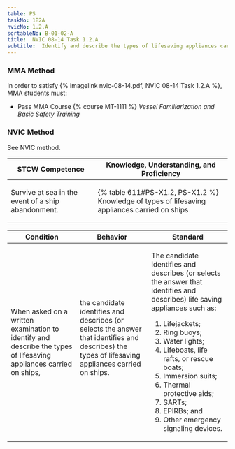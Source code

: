 ```yaml
---
table: PS
taskNo: 1B2A
nvicNo: 1.2.A 
sortableNo: B-01-02-A
title:  NVIC 08-14 Task 1.2.A
subtitle:  Identify and describe the types of lifesaving appliances carried on ships
---
```



### MMA Method

In order to satisfy  {% imagelink nvic-08-14.pdf, NVIC 08-14 Task 1.2.A %}, MMA students must:

* Pass MMA Course {% course MT-1111 %}  *Vessel Familiarization and Basic Safety Training*


### NVIC Method

<a onclick="togglevisibility('nvic_methods')" >See NVIC method.</a>

<div id='nvic_methods' class='hide'>

<table>
<thead>
<tr>
<th class='forty'> STCW Competence </th>
<th class='sixty'> Knowledge, Understanding, and Proficiency </th>
</tr>
</thead>




<tbody>
<tr><td markdown='1'>

Survive at sea in the event of a ship abandonment.

</td><td markdown='1'>

{% table 611#PS-X1.2, PS-X1.2 %} Knowledge of types of lifesaving appliances carried on ships

</td></tr>


</tbody>
</table>


<table>
<thead>
<tr><th class='twenty'>  Condition </th><th class='twenty'> Behavior </th><th  class='sixty'>Standard </th></tr>
</thead>
<tbody >



<tr><td markdown='1'>

When asked on a written examination to identify and describe the types of lifesaving appliances carried on ships,

</td><td markdown='1'>

the candidate identifies and describes (or selects the answer that identifies and describes) the types of lifesaving appliances carried on ships.

<br>

<div class="tooltip" markdown='1'>



</div>


</td><td markdown='1'>

The candidate identifies and describes (or selects the answer that identifies and describes) life saving appliances such as:

1. Lifejackets; 
2. Ring buoys; 
3. Water lights; 
4. Lifeboats, life rafts, or rescue boats; 
5. Immersion suits; 
6. Thermal protective aids; 
7. SARTs; 
8. EPIRBs; and 
9. Other emergency signaling devices.

</td></tr>
</tbody>
</table>
</div>
